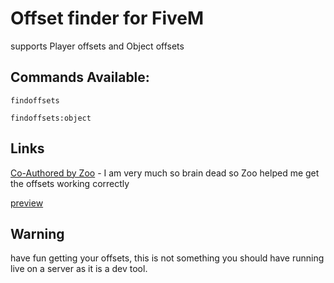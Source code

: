 # Offset finder for FiveM

supports Player offsets and Object offsets

## Commands Available:

`findoffsets`

`findoffsets:object`

## Links

[Co-Authored by Zoo](https://github.com/Renewed-Scripts) - I am very much so brain dead so Zoo helped me get the offsets working correctly

[preview](https://streamable.com/my3fd6)

## Warning

have fun getting your offsets, this is not something you should have running live on a server as it is a dev tool.
